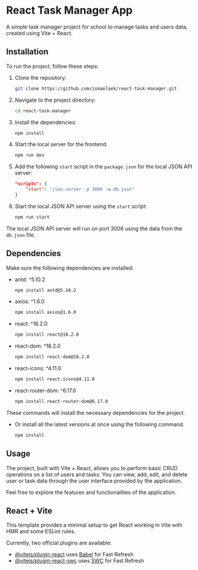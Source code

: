 
# React Task Manager App

A simple task manager project for school to manage tasks and users data, created using Vite + React.

## Installation

To run the project, follow these steps:

1. Clone the repository:

    ```bash
    git clone https://github.com/ismaelaek/react-task-manager.git
    ```

2. Navigate to the project directory:

    ```bash
    cd react-task-manager
    ```

3. Install the dependencies:

    ```bash
    npm install
    ```

4. Start the local server for the frontend:

    ```bash
    npm run dev
    ```

5. Add the following `start` script in the `package.json` for the local JSON API server:

    ```json
    "scripts": {
        "start": "json-server -p 3006 -w db.json"
    }
    ```

6. Start the local JSON API server using the `start` script:

    ```bash
    npm run start
    ```

The local JSON API server will run on port 3006 using the data from the `db.json` file.

## Dependencies

Make sure the following dependencies are installed:

- antd: ^5.10.2

    ```bash
    npm install antd@5.10.2
    ```

- axios: ^1.6.0

    ```bash
    npm install axios@1.6.0
    ```

- react: ^18.2.0

    ```bash
    npm install react@18.2.0
    ```

- react-dom: ^18.2.0

    ```bash
    npm install react-dom@18.2.0
    ```

- react-icons: ^4.11.0

    ```bash
    npm install react-icons@4.11.0
    ```

- react-router-dom: ^6.17.0

    ```bash
    npm install react-router-dom@6.17.0
    ```
These commands will install the necessary dependencies for the project.
- Or install all the latest versions at once using the following command.

    ```bash
    npm install 
    ```
## Usage

The project, built with Vite + React, allows you to perform basic CRUD operations on a list of users and tasks. You can view, add, edit, and delete user or task data through the user interface provided by the application.

Feel free to explore the features and functionalities of the application.

## React + Vite

This template provides a minimal setup to get React working in Vite with HMR and some ESLint rules.

Currently, two official plugins are available:

- [@vitejs/plugin-react](https://github.com/vitejs/vite-plugin-react/blob/main/packages/plugin-react/README.md) uses [Babel](https://babeljs.io/) for Fast Refresh
- [@vitejs/plugin-react-swc](https://github.com/vitejs/vite-plugin-react-swc) uses [SWC](https://swc.rs/) for Fast Refresh
